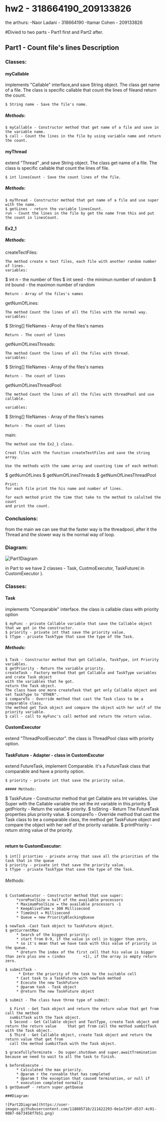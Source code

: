 # hw2 - 318664190_209133826

the arthurs:
-Naor Ladani - 318664190
-Itamar Cohen - 209133826

#Divied to two parts - Part1 first and Part2 after.

## Part1 - Count file's lines Description


### Classes:
#### myCallable
implements "Callable<Integer>" interface,and save String object.
The class get name of a file.
The class is specific callable that count the lines of fileand return the count.
```
$ String name - Save the file's name.
```

##### Methods:
```
$ myCallable - Constructor method that get name of a file and save in the variable name.
$ call - Count the lines in the file by using variable name and return the count.
```
#### myThread
extend "Thread" ,and save String object.
The class get name of a file.
The class is specific callable that count the lines of file.
```
$ int linesCount - Save the count lines of the file.
```

##### Methods:
```
$ myThread - Constructor method that get name of a file and use super with the name.
$ getLines - return the variable linesCount. 
run - Count the lines in the file by get the name from this and put the count in linesCount.
```
#### Ex2_1

##### Methods:

createTectFiles:
```
The method create n text files, each file with another random number of lines. 
variables:
```
$ int n - the number of files
$ int seed - the minimun number of random
$ int bound - the maximon number of random
```
Return - Array of the files's names
```

getNumOfLines:
```
The method Count the lines of all the files with the normal way.
variables:
```
$ String[] fileNames - Array of the files's names
```
Return - The count of lines
```

getNumOfLinesThreads:
```
The method Count the lines of all the files with thread.
variables:
```
$ String[] fileNames - Array of the files's names
```
Return - The count of lines
```

getNumOfLinesThreadPool:
```
The method Count the lines of all the files with threadPool and use callable.

variables:
```
$ String[] fileNames - Array of the files's names
```
Return - The count of lines
```

main:
```
The method use the Ex2_1 class.

Creat files with the function createTextFiles and save the string array.

Use the methods with the same array and counting time of each method:

```
$ getNumOfLines
$ getNumOfLinesThreads
$ getNumOfLinesThreadPool
```
Print:
for each file print the his name and number of lines.

for each method print the time that take to the method to calulted the count
and print the count.
```
### Conclusions:

 from the main we can see that the faster way is the threadpool,
 after it the Thread and the slower way is the normal way of loop.
 
### Diagram:

![Part1Diagram](https://user-images.githubusercontent.com/118805710/211622143-5cbbc9b1-93ec-4688-84c8-6f4403551ab7.png)


in Part to we have 2 classes - Task, CustmoExecutor, TaskFuture( in CustomExecutor ).

### Classes:

#### Task
implements "Comparable" interface.
 the class is callable class with priority option

```
$ myFunc - private Callable variable that save the Callable object that we got in the constructor.
$ priority - private int that save the priority value.
$ tType - private TaskType that save the type of the Task.

```
##### Methods:
```
$ Task - Constructor method that get Callable, TaskType, int Priority variables.
$ getPriority - Return the variable priority.
createTask - Factory method that get Callable and TaskType variables and crate Task object 
with the variables that he got.
return the Task object.
The class have one more createTask that get only Callable object and set TaskType to "OTHER".
$ compareTo - Override method that cast the Task class to be a comparable class,
the method get Task object and compare the object with her self of the priority variable.
$ call - call to myFunc's call method and return the return value.
```

#### CustomExecutor
extend "ThreadPoolExecutor".
 the class is ThreadPool class with priority option.
 
 #### TaskFuture - Adapter  - class in CustomExcutor
 extend FutureTask, implement Comparable.
 it's a FutureTask class that comparable and have a priority option.
 
 ```
$ priority - private int that save the priority value.

##### Methods:
```
$ TaskFuture - Constructor method that get Callable ans Int variables.
Use Super with the Callable variable
the set the int variable in this.priority 
$ getPriority - Return the variable priority.
$ toString - Return The FutureTask properties plus priority value.
$ compareTo - Override method that cast the Task class to be a comparable class,
the method get TaskFuture object and compare the object with her self of the priority variable.
$ printPriority - return string value of the priority.
```
```

#### return to CustomExecutor:

```
$ int[] priorties - private array that save all the priorities of the task that in the queue
$ priority - private int that save the priority value.
$ tType - private TaskType that save the type of the Task.

```
###### Methods:
```
$ CustomExecutor - Constructor method that use super:
     *corePoolSize = half of the available processors
     * MaximumPoolSize = the available processors -1
     * KeepAliveTime = 300 Millisecond
     * TimeUnit = Millisecond
     * Queue = new PriorityBlockingQueue
     
$ newTask -Cast Task object to TaskFuture object.
$ getCurrentMax   
     * Search of the biggest priority:
     * start from 0-9, if the value in cell in bigger than zero,
     * so it's mean that we have task with this value of priority in the queue.
     * @return The index of the first cell that his value is bigger than zero plus one = (index        +1), if the array is empty return zero.
     
$ submitTask -
      * Enter the priority of the task to the suitable cell
     * Cast task to a TaskFuture with newTask method
     * Ececute the new TaskFuture
     * @param task - Task object
     * @return The new TaskFuture object

$ submit - The class have three type of submit:

  $ First - Get Task object and return the return value that get from call the method 
  sumbitTask with the Task object.
  $ Second - Get Callable object and TastType, create Task object and return the return value     that get from call the method sumbitTask with the Task object.
  $ Third - Get Callable object, create Task object and return the return value that get from
  call the method sumbitTask with the Task object.

$ gracefullyTerminate - Do super.shutdown and super.awaitTremination because we need to wait to all the task to finish.

$ beforeExecute -  
     * Calculated the max priority.
     * @param r the runnable that has completed
     * @param t the exception that caused termination, or null if
     * execution completed normally
$ getQueueP - return super.getQueue

###Diagram:

![Part2Diagram](https://user-images.githubusercontent.com/118805710/211622293-0e1e729f-d537-4c91-9087-6673458f7b51.png)

